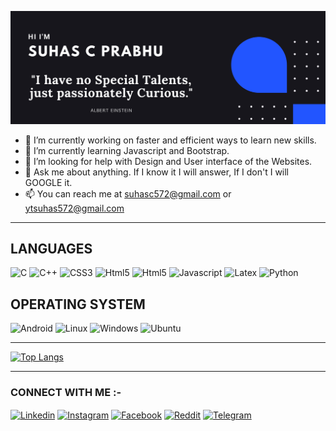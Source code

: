 
![](Profile_Github.png)


    

- 🔭 I’m currently working on faster and efficient ways to learn new skills.
- 🌱 I’m currently learning Javascript and Bootstrap.
- 🤔 I’m looking for help with Design and User interface of the Websites.
- 💬 Ask me about anything. If I know it I will answer, If I don't I will GOOGLE it.
- 📫 You can reach me at suhasc572@gmail.com or ytsuhas572@gmail.com

<hr>

<!-- <a href="https://github.com/anuraghazra/github-readme-stats">
      <img width=325 align="left" src="https://github-readme-stats.vercel.app/api/top-langs/?username=SuhasC572&langs_count=20&theme=highcontrast&layout=compact" />
    </a> -->
    
## LANGUAGES
<div align="left">
    <a  target="_blank" title ="C"> <img
            src="https://img.shields.io/badge/c-%2300599C.svg?style=for-the-badge&logo=c&logoColor=white)"
            alt="C"  height="40" /> </a>
    <a  target="_blank" title ="C++"> <img
            src="https://img.shields.io/badge/c++-%2300599C.svg?style=for-the-badge&logo=c%2B%2B&logoColor=white"
            alt="C++"  height="40" /> </a>
    <a  target="_blank" title ="CSS3"> <img
            src="https://img.shields.io/badge/css3-%231572B6.svg?style=for-the-badge&logo=css3&logoColor=white"
            alt="CSS3"  height="40" /> </a>
    <a  target="_blank" title ="Html5"> <img
            src="https://img.shields.io/badge/html5-%23E34F26.svg?style=for-the-badge&logo=html5&logoColor=white"
            alt="Html5"  height="40" /> </a>
    <a  target="_blank" title ="Html5"> <img
            src="https://img.shields.io/badge/html5-%23E34F26.svg?style=for-the-badge&logo=html5&logoColor=white"
            alt="Html5"  height="40" /> </a>
    <a  target="_blank" title ="Javascript"> <img
            src="https://img.shields.io/badge/javascript-%23323330.svg?style=for-the-badge&logo=javascript&logoColor=%23F7DF1E"
            alt="Javascript"  height="40" /> </a>
    <a  target="_blank" title ="Latex"> <img
            src="https://img.shields.io/badge/latex-%23008080.svg?style=for-the-badge&logo=latex&logoColor=white"
            alt="Latex"  height="40" /> </a>
    <a  target="_blank" title ="Python"> <img
            src="https://img.shields.io/badge/python-3670A0?style=for-the-badge&logo=python&logoColor=ffdd54"
            alt="Python"  height="40" /> </a>
  </div>
  
  ## OPERATING SYSTEM
<div align="left">
    <a  target="_blank" title ="Android"> <img
            src="https://img.shields.io/badge/Android-3DDC84?style=for-the-badge&logo=android&logoColor=white"
            alt="Android"  height="40" /> </a>
    <a  target="_blank" title ="Linux"> <img
            src="https://img.shields.io/badge/Linux-FCC624?style=for-the-badge&logo=linux&logoColor=black"
            alt="Linux"  height="40" /> </a>
    <a  target="_blank" title ="Windows"> <img
            src="https://img.shields.io/badge/Windows-0078D6?style=for-the-badge&logo=windows&logoColor=white"
            alt="Windows"  height="40" /> </a>
    <a  target="_blank" title ="Ubuntu"> <img
            src="https://img.shields.io/badge/Ubuntu-E95420?style=for-the-badge&logo=ubuntu&logoColor=white"
            alt="Ubuntu"  height="40" /> </a>
  </div>
  

<hr>

[![Top Langs](https://github-readme-stats.vercel.app/api/top-langs/?username=SuhasC572&layout=compact)](https://github.com/anuraghazra/github-readme-stats)


<hr>

### CONNECT WITH ME :- 

<div align="left">
     <a href="https://www.linkedin.com/in/suhas-c-prabhu-963398211/" target="blank"><img align="center"
            src="https://img.shields.io/badge/linkedin-%230077B5.svg?style=for-the-badge&logo=linkedin&logoColor=white" alt="Linkedin" height="30"
             /></a>
     <a href="https://www.instagram.com/_c_suhas_572_/" target="blank"><img align="center"
            src="https://img.shields.io/badge/Instagram-%23E4405F.svg?style=for-the-badge&logo=Instagram&logoColor=white" alt="Instagram" height="30"
                                                                              /></a>
    <a href="https://www.facebook.com/people/Suhas-C/100079621551221/" target="blank"><img align="center"
            src="https://img.shields.io/badge/Facebook-%231877F2.svg?style=for-the-badge&logo=Facebook&logoColor=white" alt="Facebook" height="30"
                                                                              /></a>
    <a href="https://www.reddit.com/user/Reasonable_Dare_724" target="blank"><img align="center"
            src="https://img.shields.io/badge/Reddit-FF4500?style=for-the-badge&logo=reddit&logoColor=white" alt="Reddit" height="30"
                                                                              /></a>
    <a href="https://t.me/suhasc572" target="blank"><img align="center"
            src="https://img.shields.io/badge/Telegram-2CA5E0?style=for-the-badge&logo=telegram&logoColor=white" alt="Telegram" height="30"
                                                                              /></a>
    </div>



